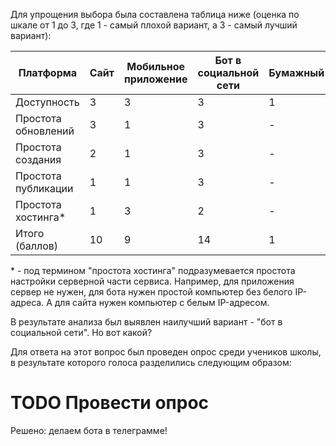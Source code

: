 
Для упрощения выбора была составлена таблица ниже (оценка по шкале от 1 до 3, где 1 - самый плохой вариант, а 3 - самый лучший вариант):

| Платформа           | Сайт | Мобильное приложение | Бот в социальной сети | Бумажный |
| ------------------- | ---- | -------------------- | --------------------- | -------- |
| Доступность         | 3    | 3                    | 3                     | 1        |
| Простота обновлений | 3    | 1                    | 3                     | -        |
| Простота создания   | 2    | 1                    | 3                     | -        |
| Простота публикации | 1    | 1                    | 3                     | -        |
| Простота хостинга\* | 1    | 3                    | 2                     | -        |
| Итого (баллов)      | 10   | 9                    | 14                    | 1        |

\* - под термином "простота хостинга" подразумевается простота настройки серверной части сервиса. Например, для приложения сервер не нужен, для бота нужен простой компьютер без белого IP-адреса. А для сайта нужен компьютер с белым IP-адресом.

В результате анализа был выявлен наилучший вариант - "бот в социальной сети". Но вот какой?

Для ответа на этот вопрос был проведен опрос среди учеников школы, в результате которого голоса разделились следующим образом:


# TODO Провести опрос

Решено: делаем бота в телеграмме!